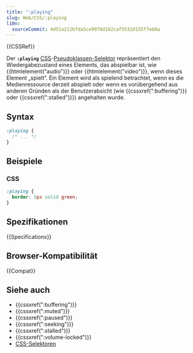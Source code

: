 ```yaml
---
title: ":playing"
slug: Web/CSS/:playing
l10n:
  sourceCommit: 4d51a212bfda5ce9978d162caf5532d155f7eb0a
---
```


{{CSSRef}}

Der **`:playing`** [CSS](/de/docs/Web/CSS)-[Pseudoklassen-Selektor](/de/docs/Web/CSS/Pseudo-classes) repräsentiert den Wiedergabezustand eines Elements, das abspielbar ist, wie {{htmlelement("audio")}} oder {{htmlelement("video")}}, wenn dieses Element „spielt“.
Ein Element wird als spielend betrachtet, wenn es die Medienressource derzeit abspielt oder wenn es vorübergehend aus anderen Gründen als der Benutzerabsicht (wie {{cssxref(":buffering")}} oder {{cssxref(":stalled")}}) angehalten wurde.

## Syntax

```css
:playing {
  /* ... */
}
```

## Beispiele

### CSS

```css
:playing {
  border: 5px solid green;
}
```

## Spezifikationen

{{Specifications}}

## Browser-Kompatibilität

{{Compat}}

## Siehe auch

- {{cssxref(":buffering")}}
- {{cssxref(":muted")}}
- {{cssxref(":paused")}}
- {{cssxref(":seeking")}}
- {{cssxref(":stalled")}}
- {{cssxref(":volume-locked")}}
- [CSS-Selektoren](/de/docs/Web/CSS/CSS_selectors)
